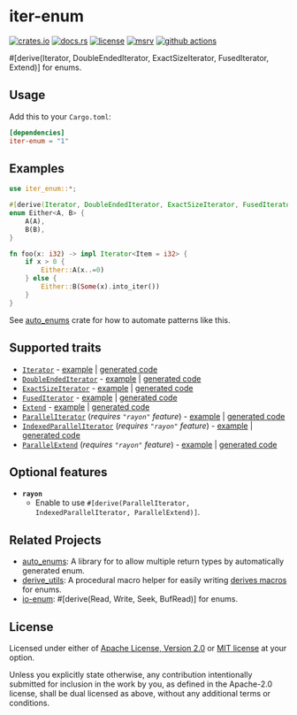 # iter-enum

[![crates.io](https://img.shields.io/crates/v/iter-enum?style=flat-square&logo=rust)](https://crates.io/crates/iter-enum)
[![docs.rs](https://img.shields.io/badge/docs.rs-iter--enum-blue?style=flat-square&logo=docs.rs)](https://docs.rs/iter-enum)
[![license](https://img.shields.io/badge/license-Apache--2.0_OR_MIT-blue?style=flat-square)](#license)
[![msrv](https://img.shields.io/badge/msrv-1.56-blue?style=flat-square&logo=rust)](https://www.rust-lang.org)
[![github actions](https://img.shields.io/github/actions/workflow/status/taiki-e/iter-enum/ci.yml?branch=main&style=flat-square&logo=github)](https://github.com/taiki-e/iter-enum/actions)

<!-- tidy:sync-markdown-to-rustdoc:start:src/lib.rs -->

\#\[derive(Iterator, DoubleEndedIterator, ExactSizeIterator, FusedIterator, Extend)\] for enums.

## Usage

Add this to your `Cargo.toml`:

```toml
[dependencies]
iter-enum = "1"
```

## Examples

```rust
use iter_enum::*;

#[derive(Iterator, DoubleEndedIterator, ExactSizeIterator, FusedIterator, Extend)]
enum Either<A, B> {
    A(A),
    B(B),
}

fn foo(x: i32) -> impl Iterator<Item = i32> {
    if x > 0 {
        Either::A(x..=0)
    } else {
        Either::B(Some(x).into_iter())
    }
}
```

See [auto_enums] crate for how to automate patterns like this.

## Supported traits

- [`Iterator`](https://doc.rust-lang.org/std/iter/trait.Iterator.html) - [example](https://github.com/taiki-e/iter-enum/blob/HEAD/tests/expand/iterator.rs) | [generated code](https://github.com/taiki-e/iter-enum/blob/HEAD/tests/expand/iterator.expanded.rs)
- [`DoubleEndedIterator`](https://doc.rust-lang.org/std/iter/trait.DoubleEndedIterator.html) - [example](https://github.com/taiki-e/iter-enum/blob/HEAD/tests/expand/double_ended_iterator.rs) | [generated code](https://github.com/taiki-e/iter-enum/blob/HEAD/tests/expand/double_ended_iterator.expanded.rs)
- [`ExactSizeIterator`](https://doc.rust-lang.org/std/iter/trait.ExactSizeIterator.html) - [example](https://github.com/taiki-e/iter-enum/blob/HEAD/tests/expand/exact_size_iterator.rs) | [generated code](https://github.com/taiki-e/iter-enum/blob/HEAD/tests/expand/exact_size_iterator.expanded.rs)
- [`FusedIterator`](https://doc.rust-lang.org/std/iter/trait.FusedIterator.html) - [example](https://github.com/taiki-e/iter-enum/blob/HEAD/tests/expand/fused_iterator.rs) | [generated code](https://github.com/taiki-e/iter-enum/blob/HEAD/tests/expand/fused_iterator.expanded.rs)
- [`Extend`](https://doc.rust-lang.org/std/iter/trait.Extend.html) - [example](https://github.com/taiki-e/iter-enum/blob/HEAD/tests/expand/extend.rs) | [generated code](https://github.com/taiki-e/iter-enum/blob/HEAD/tests/expand/extend.expanded.rs)
- [`ParallelIterator`](https://docs.rs/rayon/latest/rayon/iter/trait.ParallelIterator.html) (*requires `"rayon"` feature*) - [example](https://github.com/taiki-e/iter-enum/blob/HEAD/tests/expand/parallel_iterator.rs) | [generated code](https://github.com/taiki-e/iter-enum/blob/HEAD/tests/expand/parallel_iterator.expanded.rs)
- [`IndexedParallelIterator`](https://docs.rs/rayon/latest/rayon/iter/trait.IndexedParallelIterator.html) (*requires `"rayon"` feature*) - [example](https://github.com/taiki-e/iter-enum/blob/HEAD/tests/expand/indexed_parallel_iterator.rs) | [generated code](https://github.com/taiki-e/iter-enum/blob/HEAD/tests/expand/indexed_parallel_iterator.expanded.rs)
- [`ParallelExtend`](https://docs.rs/rayon/latest/rayon/iter/trait.ParallelExtend.html) (*requires `"rayon"` feature*) - [example](https://github.com/taiki-e/iter-enum/blob/HEAD/tests/expand/parallel_extend.rs) | [generated code](https://github.com/taiki-e/iter-enum/blob/HEAD/tests/expand/parallel_extend.expanded.rs)

## Optional features

- **`rayon`**
  - Enable to use `#[derive(ParallelIterator, IndexedParallelIterator, ParallelExtend)]`.

## Related Projects

- [auto_enums]: A library for to allow multiple return types by automatically generated enum.
- [derive_utils]: A procedural macro helper for easily writing [derives macros][proc-macro-derive] for enums.
- [io-enum]: \#\[derive(Read, Write, Seek, BufRead)\] for enums.

[auto_enums]: https://github.com/taiki-e/auto_enums
[derive_utils]: https://github.com/taiki-e/derive_utils
[io-enum]: https://github.com/taiki-e/io-enum
[proc-macro-derive]: https://doc.rust-lang.org/reference/procedural-macros.html#derive-macros

<!-- tidy:sync-markdown-to-rustdoc:end -->

## License

Licensed under either of [Apache License, Version 2.0](LICENSE-APACHE) or
[MIT license](LICENSE-MIT) at your option.

Unless you explicitly state otherwise, any contribution intentionally submitted
for inclusion in the work by you, as defined in the Apache-2.0 license, shall
be dual licensed as above, without any additional terms or conditions.
